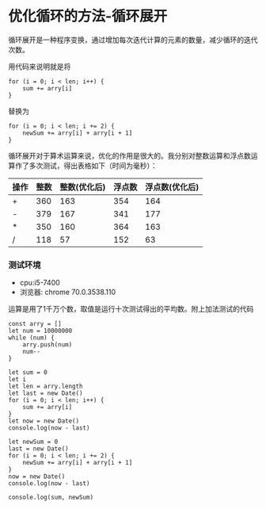 # 优化循环的方法-循环展开
循环展开是一种程序变换，通过增加每次迭代计算的元素的数量，减少循环的迭代次数。

用代码来说明就是将
```
for (i = 0; i < len; i++) {
	sum += arry[i]
}
```
替换为
```
for (i = 0; i < len; i += 2) {
	newSum += arry[i] + arry[i + 1]
}
```
循环展开对于算术运算来说，优化的作用是很大的。我分别对整数运算和浮点数运算作了多次测试，得出表格如下（时间为毫秒）：

|操作|整数|整数(优化后)|浮点数|浮点数(优化后)|
|-|-|-|-|-|
|+|360|163|354|164|
|-|379|167|341|177|
|*|350|160|364|163|
|/|118|57|152|63|

### 测试环境
* cpu:i5-7400
* 浏览器: chrome 70.0.3538.110

运算是用了1千万个数，取值是运行十次测试得出的平均数。附上加法测试的代码
```
const arry = []
let num = 10000000
while (num) {
	arry.push(num)
	num--
}

let sum = 0
let i 
let len = arry.length
let last = new Date()
for (i = 0; i < len; i++) {
	sum += arry[i]
}
let now = new Date()
console.log(now - last)

let newSum = 0
last = new Date()
for (i = 0; i < len; i += 2) {
	newSum += arry[i] + arry[i + 1]
}
now = new Date()
console.log(now - last)

console.log(sum, newSum)
```
